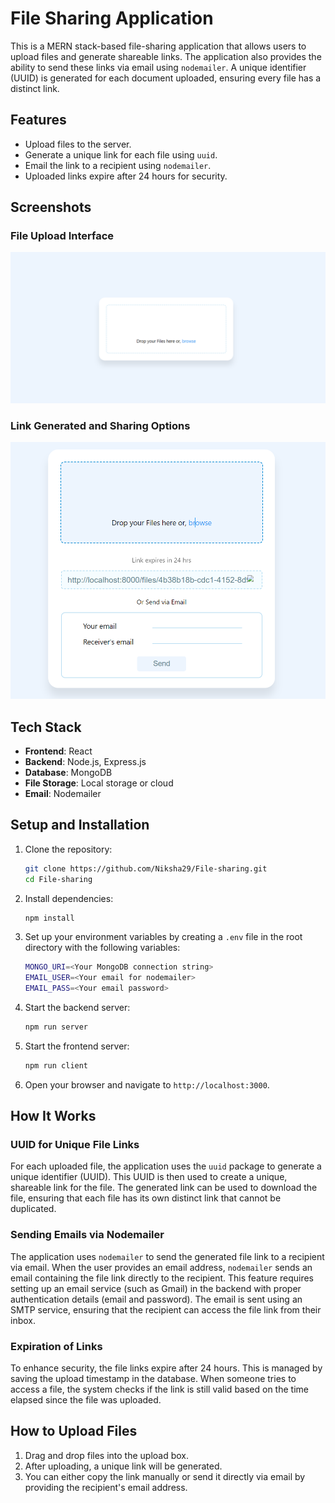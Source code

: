 # File Sharing Application

This is a MERN stack-based file-sharing application that allows users to upload files and generate shareable links. The application also provides the ability to send these links via email using `nodemailer`. A unique identifier (UUID) is generated for each document uploaded, ensuring every file has a distinct link.

## Features
- Upload files to the server.
- Generate a unique link for each file using `uuid`.
- Email the link to a recipient using `nodemailer`.
- Uploaded links expire after 24 hours for security.

## Screenshots

### File Upload Interface
![File Upload](images/image-1.png)

### Link Generated and Sharing Options
![Link Sharing](images/image-2.png)

## Tech Stack
- **Frontend**: React
- **Backend**: Node.js, Express.js
- **Database**: MongoDB
- **File Storage**: Local storage or cloud
- **Email**: Nodemailer

## Setup and Installation

1. Clone the repository:
    ```bash
    git clone https://github.com/Niksha29/File-sharing.git
    cd File-sharing
    ```

2. Install dependencies:
    ```bash
    npm install
    ```

3. Set up your environment variables by creating a `.env` file in the root directory with the following variables:
    ```bash
    MONGO_URI=<Your MongoDB connection string>
    EMAIL_USER=<Your email for nodemailer>
    EMAIL_PASS=<Your email password>
    ```

4. Start the backend server:
    ```bash
    npm run server
    ```

5. Start the frontend server:
    ```bash
    npm run client
    ```

6. Open your browser and navigate to `http://localhost:3000`.

## How It Works

### UUID for Unique File Links

For each uploaded file, the application uses the `uuid` package to generate a unique identifier (UUID). This UUID is then used to create a unique, shareable link for the file. The generated link can be used to download the file, ensuring that each file has its own distinct link that cannot be duplicated.

### Sending Emails via Nodemailer

The application uses `nodemailer` to send the generated file link to a recipient via email. When the user provides an email address, `nodemailer` sends an email containing the file link directly to the recipient. This feature requires setting up an email service (such as Gmail) in the backend with proper authentication details (email and password). The email is sent using an SMTP service, ensuring that the recipient can access the file link from their inbox.

### Expiration of Links

To enhance security, the file links expire after 24 hours. This is managed by saving the upload timestamp in the database. When someone tries to access a file, the system checks if the link is still valid based on the time elapsed since the file was uploaded.

## How to Upload Files

1. Drag and drop files into the upload box.
2. After uploading, a unique link will be generated.
3. You can either copy the link manually or send it directly via email by providing the recipient's email address.
